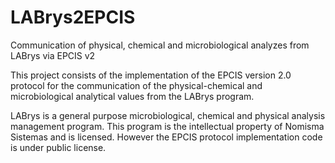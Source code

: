 # LABrys2EPCIS
Communication of physical, chemical and microbiological analyzes from LABrys via EPCIS v2

This project consists of the implementation of the EPCIS version 2.0 protocol for the communication of the physical-chemical and microbiological analytical values from the LABrys program.

LABrys is a general purpose microbiological, chemical and physical analysis management program. This program is the intellectual property of Nomisma Sistemas and is licensed. However the EPCIS protocol implementation code is under public license.
